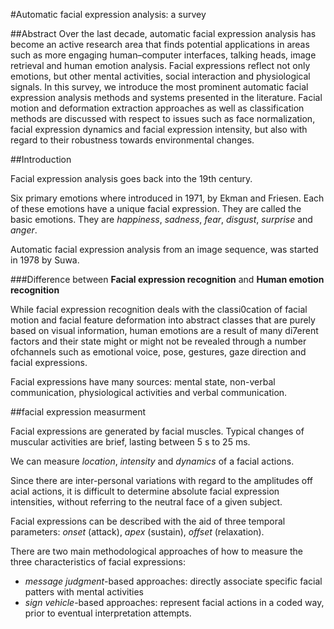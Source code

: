 #Automatic facial expression analysis: a survey

##Abstract
Over the last decade, automatic facial expression analysis has become an active research area that finds potential applications in areas such as more engaging human–computer interfaces, talking heads, image retrieval and human emotion analysis. Facial expressions reflect not only emotions, but other mental activities, social interaction and physiological signals. In this survey, we introduce the most prominent automatic facial expression analysis methods and systems presented in the literature. Facial motion and deformation extraction approaches as well as classification methods are discussed with respect to issues such as face normalization, facial expression dynamics and facial expression intensity, but also with regard to their robustness towards environmental changes.

##Introduction

Facial expression analysis goes back into the 19th century.

Six primary emotions where introduced in 1971, by Ekman and Friesen. Each of these emotions have a unique facial expression. They are called the basic emotions.
They are *happiness*, *sadness*, *fear*, *disgust*, *surprise* and *anger*.

Automatic facial expression analysis from an image sequence, was started in 1978 by Suwa.

###Difference between **Facial expression recognition** and **Human emotion recognition**

While facial expression recognition deals with the classi0cation of facial motion and facial feature deformation into abstract classes that are purely based on visual information, human emotions are a result of many di7erent factors and their state might or might not be revealed through a number ofchannels such as emotional voice, pose, gestures, gaze direction and facial expressions.

Facial expressions have many sources: mental state, non-verbal communication, physiological activities and verbal communication.

##facial expression measurment

Facial expressions are generated by facial muscles.
Typical changes of muscular activities are brief, lasting between 5 s to 25 ms.

We can measure _location_, _intensity_ and _dynamics_ of a facial actions.

Since there are inter-personal variations with regard to the amplitudes off acial actions, it is difficult to determine absolute facial expression intensities, without referring to the neutral face of a given subject.

Facial expressions can be described with the aid of three temporal parameters: _onset_ (attack), _apex_ (sustain), _offset_ (relaxation).

There are two main methodological approaches of how to measure the three characteristics of facial expressions:

* _message judgment_-based approaches: directly associate specific facial patters with mental activities
* _sign vehicle_-based approaches: represent facial actions in a coded way, prior to eventual interpretation attempts.

